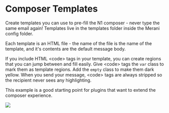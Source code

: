 # Composer Templates

Create templates you can use to pre-fill the N1 composer - never type the same
email again! Templates live in the templates folder inside the Merani config folder.

Each template is an HTML file - the name of the file is the name of the template,
and it's contents are the default message body.

If you include HTML &lt;code&gt; tags in your template, you can create
regions that you can jump between and fill easily.
Give &lt;code&gt; tags the `var` class to mark them as template regions. Add
the `empty` class to make them dark yellow. When you send your message, &lt;code&gt;
tags are always stripped so the recipient never sees any highlighting.

This example is a good starting point for plugins that want to extend the composer
experience.

<img src="https://raw.githubusercontent.com/nylas/nylas-mail/master/internal_packages/composer-templates/screenshot.png">
